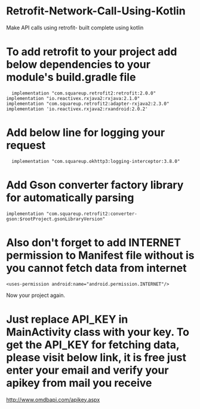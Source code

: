 # Retrofit-Network-Call-Using-Kotlin
Make API calls using retrofit- built complete using kotlin




# To add retrofit to your project add below dependencies to your module's build.gradle file

	  implementation "com.squareup.retrofit2:retrofit:2.0.0"
    implementation "io.reactivex.rxjava2:rxjava:2.1.0"
    implementation "com.squareup.retrofit2:adapter-rxjava2:2.3.0"
    implementation 'io.reactivex.rxjava2:rxandroid:2.0.2'

# Add below line for logging your request 

	  implementation "com.squareup.okhttp3:logging-interceptor:3.8.0"
		
# Add Gson converter factory library for automatically parsing

	implementation "com.squareup.retrofit2:converter-gson:$rootProject.gsonLibraryVersion"
	
# Also don't forget to add INTERNET permission to Manifest file without is you cannot fetch data from internet

	<uses-permission android:name="android.permission.INTERNET"/>
	
Now <sync> your project again.
	
	
# Just replace API_KEY in MainActivity class with your key. To get the API_KEY for fetching data, please visit below link, it is free just enter your email and verify your apikey from mail you receive
http://www.omdbapi.com/apikey.aspx
